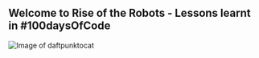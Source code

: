 ## Welcome to Rise of the Robots - Lessons learnt in #100daysOfCode

![Image of daftpunktocat](https://octodex.github.com/daftpunktocat-thomas.gif)